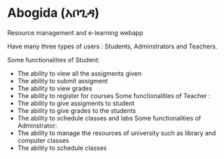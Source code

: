 # Abogida (አቦጊዳ)

Resource management and e-learning webapp

Have many three types of users : Students, Adminstrators and Teachers.

Some functionalities of Student:
  * The ability to view all the assigments given
  * The ability to submit assigment
  * The ability to view grades
  * The ability to register for courses
Some functionalities of Teacher :
  * The ability to give assigments to student
  * The ability to give grades to the students
  * The ability to schedule classes and labs
Some functionalities of Adminstrator:
  * The ability to manage the resources of university such as library and computer classes
  * The ability to schedule classes
  
 
